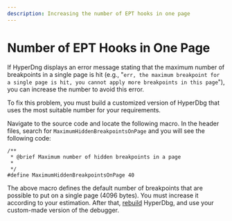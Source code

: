 ```yaml
---
description: Increasing the number of EPT hooks in one page
---
```


# Number of EPT Hooks in One Page

If HyperDng displays an error message stating that the maximum number of breakpoints in a single page is hit (e.g., "`err, the maximum breakpoint for a single page is hit, you cannot apply more breakpoints in this page`"), you can increase the number to avoid this error.

To fix this problem, you must build a customized version of HyperDbg that uses the most suitable number for your requirements.

Navigate to the source code and locate the following macro. In the header files, search for `MaximumHiddenBreakpointsOnPage` and you will see the following code:

```clike
/**
 * @brief Maximum number of hidden breakpoints in a page
 *
 */
#define MaximumHiddenBreakpointsOnPage 40
```

The above macro defines the default number of breakpoints that are possible to put on a single page (4096 bytes). You must increase it according to your estimation. After that, [rebuild](https://docs.hyperdbg.org/getting-started/build-and-install) HyperDbg, and use your custom-made version of the debugger.
